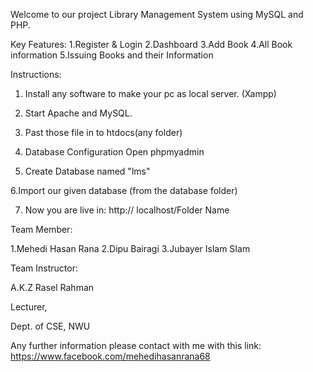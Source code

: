 Welcome to our project Library Management System using MySQL and PHP.

Key Features:
1.Register & Login 2.Dashboard 3.Add Book  4.All Book information 5.Issuing Books and their Information

Instructions:

1. Install any software to make your pc as local server. (Xampp)

2. Start Apache and MySQL.

3. Past those file in to htdocs(any folder)

4. Database Configuration Open phpmyadmin

5. Create Database named "lms"

6.Import our given database (from the database folder)

7. Now you are live in: http:// localhost/Folder Name

Team Member:

1.Mehedi Hasan Rana 2.Dipu Bairagi 3.Jubayer Islam SIam

Team Instructor:

A.K.Z Rasel Rahman

Lecturer, 

Dept. of CSE, NWU

Any further information please contact with me with this link: https://www.facebook.com/mehedihasanrana68
